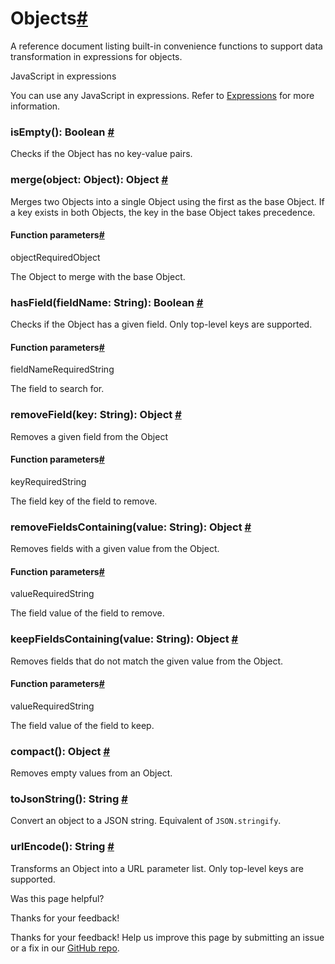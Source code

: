 [ ](https://github.com/n8n-io/n8n-docs/edit/main/docs/code/builtin/data-transformation-functions/objects.md "Edit this page")

# Objects[#](#objects "Permanent link")

A reference document listing built-in convenience functions to support data transformation in expressions for objects.

JavaScript in expressions

You can use any JavaScript in expressions. Refer to [Expressions](../../../expressions/) for more information.

###  isEmpty(): Boolean [#](#object-isEmpty "Permanent link")

Checks if the Object has no key-value pairs. 

###  merge(object: Object): Object [#](#object-merge "Permanent link")

Merges two Objects into a single Object using the first as the base Object. If a key exists in both Objects, the key in the base Object takes precedence. 

#### Function parameters[#](#function-parameters "Permanent link")

objectRequiredObject

The Object to merge with the base Object.

###  hasField(fieldName: String): Boolean [#](#object-hasField "Permanent link")

Checks if the Object has a given field. Only top-level keys are supported. 

#### Function parameters[#](#function-parameters_1 "Permanent link")

fieldNameRequiredString

The field to search for.

###  removeField(key: String): Object [#](#object-removeField "Permanent link")

Removes a given field from the Object 

#### Function parameters[#](#function-parameters_2 "Permanent link")

keyRequiredString

The field key of the field to remove.

###  removeFieldsContaining(value: String): Object [#](#object-removeFieldsContaining "Permanent link")

Removes fields with a given value from the Object. 

#### Function parameters[#](#function-parameters_3 "Permanent link")

valueRequiredString

The field value of the field to remove.

###  keepFieldsContaining(value: String): Object [#](#object-keepFieldsContaining "Permanent link")

Removes fields that do not match the given value from the Object. 

#### Function parameters[#](#function-parameters_4 "Permanent link")

valueRequiredString

The field value of the field to keep.

###  compact(): Object [#](#object-compact "Permanent link")

Removes empty values from an Object. 

###  toJsonString(): String [#](#object-toJsonString "Permanent link")

Convert an object to a JSON string. Equivalent of `JSON.stringify`. 

###  urlEncode(): String [#](#object-urlEncode "Permanent link")

Transforms an Object into a URL parameter list. Only top-level keys are supported. 

Was this page helpful? 

Thanks for your feedback! 

Thanks for your feedback! Help us improve this page by submitting an issue or a fix in our [GitHub repo](https://github.com/n8n-io/n8n-docs). 
